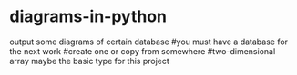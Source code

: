 # diagrams-in-python
output some diagrams of certain database
#you must have a database for the next work
#create one or copy from somewhere
#two-dimensional array maybe the basic type for this project
